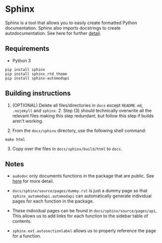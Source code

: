 
# Sphinx 

Sphinx is a tool that allows you to easily create formatted Python documentation. Sphinx also imports docstrings to create autodocumentation. See here for further [detail](http://www.sphinx-doc.org/en/master/).

Requirements
------------
- Python 3

```
pip install sphinx
pip install sphinx_rtd_theme
pip install sphinx-automodapi
```

Building instructions
---------------------
1. (OPTIONAL) Delete all files/directories in `docs` except `README.md`, `.nojekyll` and `sphinx`. 
    2. Step (3) should technically overwrite all the relevant files making this step redundant, but follow this step if builds aren't working.

2. From the `docs/sphinx` directory, use the following shell command:

```
make html
```

3. Copy over the files in `docs/sphinx/build/html` to `docs`.

Notes
-----
- `audodoc` only documents functions in the package that are public. See [here](https://www.sphinx-doc.org/en/master/usage/extensions/autodoc.html) for more detail.

- `docs/sphinx/source/pages/dummy.rst` is just a dummy page so that `sphinx_automodapi.automodapi` can automatically generate individual pages for each function in the package.
- These individual pages can be found in `docs/sphinx/source/pages/api`. This allows us to add links for each function to the sidebar table of contents.
- `sphinx.ext.autosectionlabel` allows us to properly reference the page for a function.